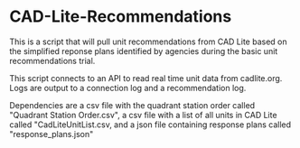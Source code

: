 # CAD-Lite-Recommendations
This is a script that will pull unit recommendations from CAD Lite based on the simplified reponse plans identified by agencies during the basic unit recommendations trial.

This script connects to an API to read real time unit data from cadlite.org. Logs are output to a connection log and a recommendation log. 

Dependencies are a csv file with the quadrant station order called "Quadrant Station Order.csv", a csv file with a list of all units in CAD Lite 
called "CadLiteUnitList.csv, and a json file containing response plans called "response_plans.json"


